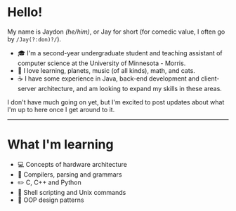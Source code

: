 # Hello!

My name is Jaydon *(he/him)*, or Jay for short (for comedic value, I often go by `/Jay(?:don)?/`).

- 🎓 I'm a second-year undergraduate student and teaching assistant of computer science at the University of Minnesota - Morris.
- 🎵 I love learning, planets, music (of all kinds), math, and cats.
- ☕ I have some experience in Java, back-end development and client-server architecture, and am looking to expand my skills in these areas.

I don't have much going on yet, but I'm excited to post updates about what I'm up to here once I get around to it.

---

# What I'm learning

- 💻 Concepts of hardware architecture
- 🧾 Compilers, parsing and grammars
- ✏️ C, C++ and Python
- 🐚 Shell scripting and Unix commands
- 🧩 OOP design patterns
